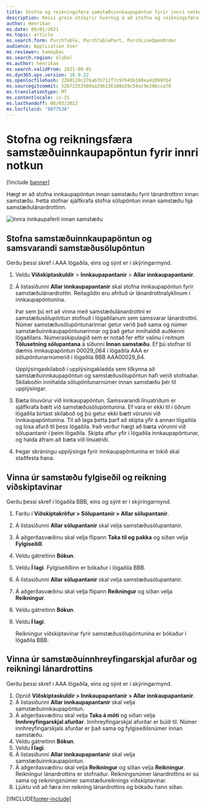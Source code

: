 ```yaml
---
title: Stofna og reikningsfæra samstæðuinnkaupapöntun fyrir innri notkun
description: Þessi grein útskýrir hvernig á að stofna og reikningsfæra innkaupapöntun innan samstæðu fyrir innri notkun
author: Henrikan
ms.date: 09/01/2021
ms.topic: article
ms.search.form: PurchTable, PurchTablePart, PurchLineOpenOrder
audience: Application User
ms.reviewer: kamaybac
ms.search.region: Global
ms.author: henrikan
ms.search.validFrom: 2021-09-01
ms.dyn365.ops.version: 10.0.22
ms.openlocfilehash: 2260128c276ab7b712f7c97945b188ea42099fb4
ms.sourcegitcommit: 52b7225350daa29b1263d8e29c54ac9e20bcca70
ms.translationtype: MT
ms.contentlocale: is-IS
ms.lasthandoff: 06/03/2022
ms.locfileid: "8877538"
---
```

# <a name="create-and-invoice-an-intercompany-purchase-order-for-internal-use"></a>Stofna og reikningsfæra samstæðuinnkaupapöntun fyrir innri notkun

[!include [banner](../../includes/banner.md)]

Hægt er að stofna innkaupapöntun innan samstæðu fyrir lánardrottinn innan samstæðu. Þetta stofnar sjálfkrafa stofna sölupöntun innan samstæðu hjá samstæðulánardrottinn.

![Innra innkaupaferli innan samstæðu](media/intercompanypurchaseprocess.png)

## <a name="create-an-intercompany-purchase-order-and-a-corresponding-intercompany-sales-order"></a>Stofna samstæðuinnkaupapöntun og samsvarandi samstæðusölupöntun

Gerðu þessi skref í AAA lögaðila, eins og sýnt er í skýringarmynd.

1. Veldu **Viðskiptaskuldir** \> **Innkaupapantanir** \> **Allar innkaupapantanir**.
1. Á listasíðunni **Allar innkaupapantanir** skal stofna innkaupapöntun fyrir samstæðulánardrottin. Reitagildin eru afrituð úr lánardrottnalyklinum í innkaupapöntunina.

    Þar sem þú ert að vinna með samstæðulánardrottni er samstæðusölupöntun stofnuð í lögaðilanum sem samsvarar lánardrottni. Númer samstæðusölupöntunarinnar getur verið það sama og númer samstæðuinnkaupapöntunarinnar og það getur innihaldið auðkenni lögaðilans. Númeraskipulagið sem er notað fer eftir valinu í reitnum **Tölusetning sölupantana** á síðunni **Innan samstæðu**. Ef þú stofnar til dæmis innkaupapöntun 00029\_064 í lögaðila AAA er sölupöntunarnúmerið í lögaðila BBB AAA00029\_64.

    Upplýsingaskilaboð í upplýsingakladda sem tilkynna að samstæðuinnkaupapöntun og samstæðusölupöntun hafi verið stofnaðar. Skilaboðin innihalda sölupöntunarnúmer innan samstæðu þér til upplýsingar.

1. Bæta línuvörur við innkaupapöntun. Samsvarandi línuatriðum er sjálfkrafa bætt við samstæðusölupöntunina. Ef vara er ekki til í öðrum lögaðila birtast skilaboð og þú getur ekki bætt vörunni við innkaupapöntunina. Til að laga þetta þarf að skipta yfir á annan lögaðila og losa afurð til þess lögaðila. Það verður hægt að bæta vörunni við sölupantanir í þeim lögaðila. Skipta aftur yfir í lögaðila innkaupapöntunar, og halda áfram að bæta við línuatriði.
1. Þegar skráningu upplýsinga fyrir innkaupapöntunina er lokið skal staðfesta hana.

## <a name="process-the-intercompany-packing-slip-and-customer-invoice"></a>Vinna úr samstæðu fylgiseðil og reikning viðskiptavinar

Gerðu þessi skref í lögaðila BBB, eins og sýnt er í skýringarmynd.

1. Farðu í **Viðskiptakröfur \> Sölupantanir \> Allar sölupantanir**.
1. Á listasíðunni **Allar sölupantanir** skal velja samstæðusölupantanir.
1. Á aðgerðasvæðinu skal velja flipann **Taka til og pakka** og síðan velja **Fylgiseðill**.
1. Veldu gátreitinn **Bókun**.
1. Veldu **Í lagi**. Fylgiseðillinn er bókaður í lögaðila BBB.
1. Á listasíðunni **Allar sölupantanir** skal velja samstæðusölupantanir.
1. Á aðgerðasvæðinu skal velja flipann **Reikningur** og síðan velja **Reikningur**.
1. Veldu gátreitinn **Bókun**.
1. Veldu **Í lagi**.

    Reikningur viðskiptavinar fyrir samstæðusölupöntunina er bókaður í lögaðila BBB.

## <a name="process-the-intercompany-product-receipt-and-vendor-invoice"></a>Vinna úr samstæðuinnhreyfingarskjal afurðar og reikningi lánardrottins

Gerðu þessi skref í AAA lögaðila, eins og sýnt er í skýringarmynd.

1. Opnið **Viðskiptaskuldir \> Innkaupapantanir \> Allar innkaupapantanir**.
1. Á listasíðunni **Allar innkaupapantanir** skal velja samstæðuinnkaupapöntun.
1. Á aðgerðasvæðinu skal velja **Taka á móti** og síðan velja **Innhreyfingarskjal afurðar**. Innhreyfingarskjal afurðar er búið til. Númer innhreyfingarskjals afurðar er það sama og fylgiseðilsnúmer innan samstæðu.
1. Veldu gátreitinn **Bókun**.
1. Veldu **Í lagi**.
1. Á listasíðunni **Allar innkaupapantanir** skal velja samstæðuinnkaupapöntun.
1. Á aðgerðasvæðinu skal velja **Reikningur** og síðan velja **Reikningur**. Reikningur lánardrottins er stofnaður. Reikningsnúmer lánardrottins er sú sama og reikningsnúmer samstæðureiknings viðskiptavinar.
1. Ljúktu við að færa inn reikning lánardrottins og bókaðu hann síðan.

[!INCLUDE[footer-include](../../includes/footer-banner.md)]
